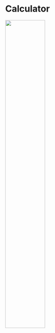Calculator
============
<img src="https://external-content.duckduckgo.com/iu/?u=https%3A%2F%2Ftse1.mm.bing.net%2Fth%3Fid%3DOIP.jtzLV8nbTiaPVkbonKgPJAHaDk%26pid%3DApi&f=1" width="50%" height="50%">
